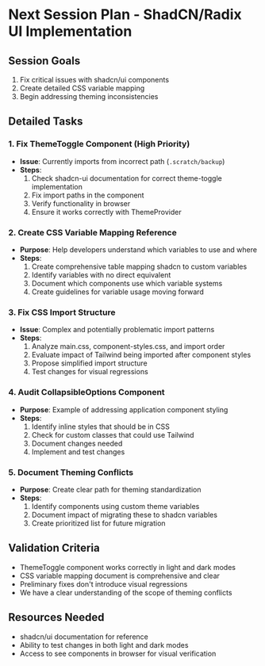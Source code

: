 # Next Session Plan - ShadCN/Radix UI Implementation

## Session Goals

1. Fix critical issues with shadcn/ui components
2. Create detailed CSS variable mapping
3. Begin addressing theming inconsistencies

## Detailed Tasks

### 1. Fix ThemeToggle Component (High Priority)

- **Issue**: Currently imports from incorrect path (`.scratch/backup`)
- **Steps**:
  1. Check shadcn-ui documentation for correct theme-toggle implementation
  2. Fix import paths in the component
  3. Verify functionality in browser
  4. Ensure it works correctly with ThemeProvider

### 2. Create CSS Variable Mapping Reference

- **Purpose**: Help developers understand which variables to use and where
- **Steps**:
  1. Create comprehensive table mapping shadcn to custom variables
  2. Identify variables with no direct equivalent
  3. Document which components use which variable systems
  4. Create guidelines for variable usage moving forward

### 3. Fix CSS Import Structure

- **Issue**: Complex and potentially problematic import patterns
- **Steps**:
  1. Analyze main.css, component-styles.css, and import order
  2. Evaluate impact of Tailwind being imported after component styles
  3. Propose simplified import structure
  4. Test changes for visual regressions

### 4. Audit CollapsibleOptions Component

- **Purpose**: Example of addressing application component styling
- **Steps**:
  1. Identify inline styles that should be in CSS
  2. Check for custom classes that could use Tailwind
  3. Document changes needed
  4. Implement and test changes

### 5. Document Theming Conflicts

- **Purpose**: Create clear path for theming standardization
- **Steps**:
  1. Identify components using custom theme variables
  2. Document impact of migrating these to shadcn variables
  3. Create prioritized list for future migration

## Validation Criteria

- ThemeToggle component works correctly in light and dark modes
- CSS variable mapping document is comprehensive and clear
- Preliminary fixes don't introduce visual regressions
- We have a clear understanding of the scope of theming conflicts

## Resources Needed

- shadcn/ui documentation for reference
- Ability to test changes in both light and dark modes
- Access to see components in browser for visual verification